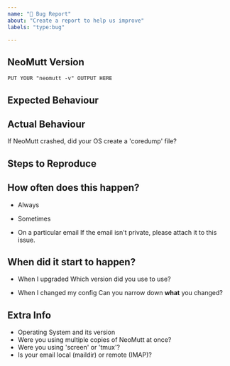 ```yaml
---
name: "🐞 Bug Report"
about: "Create a report to help us improve"
labels: "type:bug"

---
```


<!--
Sorry you've found a bug.

Before reporting it here, please try to reproduce it with the latest version of NeoMutt or by building NeoMutt off a recent commit.

We routinely spot and fix bugs. The issue you're seeing might have already been solved since the last official release.

Please try to give as much information as you can.
-->


## NeoMutt Version

```
PUT YOUR "neomutt -v" OUTPUT HERE
```

## Expected Behaviour

<!-- What were you trying to do? -->

## Actual Behaviour

<!-- What went wrong? -->

If NeoMutt crashed, did your OS create a 'coredump' file?

## Steps to Reproduce

<!-- As much detail as possible, please -->

## How often does this happen?

- Always

- Sometimes

- On a particular email
  If the email isn't private, please attach it to this issue.

## When did it start to happen?

- When I upgraded
  Which version did you use to use?

- When I changed my config
  Can you narrow down **what** you changed?

## Extra Info

<!-- This info might help us narrow down the source of the problem. -->

* Operating System and its version
* Were you using multiple copies of NeoMutt at once?
* Were you using 'screen' or 'tmux'?
* Is your email local (maildir) or remote (IMAP)?

